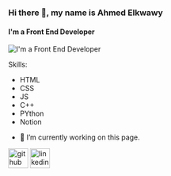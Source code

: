 ### Hi there 👋, my name is Ahmed Elkwawy
#### I'm a Front End Developer
![I'm a Front End Developer](https://scontent.faly8-1.fna.fbcdn.net/v/t39.30808-6/414819700_3527376280909050_5349079374266488179_n.jpg?_nc_cat=104&ccb=1-7&_nc_sid=5f2048&_nc_ohc=Fm1JPG8hQfwAX_Y6kbt&_nc_ht=scontent.faly8-1.fna&oh=00_AfDpvP9UBBBrXX20rlxvG3MsiB17YRA0zzeoeqAYGIabSg&oe=65EEB6DB)


Skills: 
* HTML
* CSS
* JS
* C++ 
* PYthon 
* Notion

- 🔭 I’m currently working on this page. 


[<img src='https://cdn.jsdelivr.net/npm/simple-icons@3.0.1/icons/github.svg' alt='github' height='40'>](https://github.com/elkwawy)  [<img src='https://cdn.jsdelivr.net/npm/simple-icons@3.0.1/icons/linkedin.svg' alt='linkedin' height='40'>](https://www.linkedin.com/in/https://www.linkedin.com/in/ahmed-mostafa-0a3973224//)  

